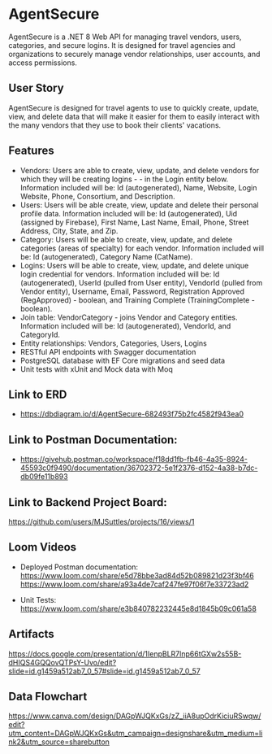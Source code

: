 # AgentSecure

AgentSecure is a .NET 8 Web API for managing travel vendors, users, categories, and secure logins. It is designed for travel agencies and organizations to securely manage vendor relationships, user accounts, and access permissions.

## User Story

AgentSecure is designed for travel agents to use to quickly create, update, view, and delete data that will make it easier for them to easily interact with the many vendors that they use to book their clients' vacations.

## Features

- Vendors: Users are able to create, view, update, and delete vendors for which they will be creating logins - - in the Login entity below.  Information included will be:  Id (autogenerated), Name, Website, Login Website, Phone, Consortium, and Description.
- Users: Users will be able create, view, update and delete their personal profile data.  Information included will be:  Id (autogenerated), Uid (assigned by Firebase), First Name, Last Name, Email, Phone, Street Address, City, State, and Zip.
- Category: Users will be able to create, view, update, and delete categories (areas of specialty) for each vendor.  Information included will be:  Id (autogenerated), Category Name (CatName).
- Logins: Users will be able to create, view, update, and delete unique login credential for vendors.  Information included will be:  Id (autogenerated), UserId (pulled from User entity), VendorId (pulled from Vendor entity), Username, Email, Password, Registration Approved (RegApproved) - boolean, and Training Complete (TrainingComplete - boolean).
- Join table: VendorCategory - joins Vendor and Category entities.  Information included will be:  Id (autogenerated), VendorId, and CategoryId.
- Entity relationships: Vendors, Categories, Users, Logins
- RESTful API endpoints with Swagger documentation
- PostgreSQL database with EF Core migrations and seed data
- Unit tests with xUnit and Mock data with Moq

## Link to ERD

- https://dbdiagram.io/d/AgentSecure-682493f75b2fc4582f943ea0

## Link to Postman Documentation:

- https://givehub.postman.co/workspace/f18dd1fb-fb46-4a35-8924-45593c0f9490/documentation/36702372-5e1f2376-d152-4a38-b7dc-db09fe11b893

## Link to Backend Project Board:

https://github.com/users/MJSuttles/projects/16/views/1

## Loom Videos

- Deployed Postman documentation: https://www.loom.com/share/e5d78bbe3ad84d52b089821d23f3bf46
  https://www.loom.com/share/a93a4de7caf247fe97f06f7e33723ad2

- Unit Tests: https://www.loom.com/share/e3b840782232445e8d1845b09c061a58

## Artifacts

https://docs.google.com/presentation/d/1IenpBLR7lnp66tGXw2s55B-dHIQS4GQQovQTPsY-Uvo/edit?slide=id.g1459a512ab7_0_57#slide=id.g1459a512ab7_0_57

## Data Flowchart

https://www.canva.com/design/DAGpWJQKxGs/zZ_iiA8upOdrKiciuRSwqw/edit?utm_content=DAGpWJQKxGs&utm_campaign=designshare&utm_medium=link2&utm_source=sharebutton